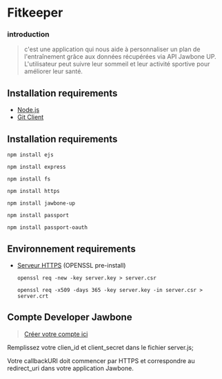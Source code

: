 # Fitkeeper

### introduction
> c'est une application qui nous aide à personnaliser un plan de l'entraînement grâce aux données récupérées via API Jawbone UP. L'utilisateur
peut suivre leur sommeil et leur activité sportive pour améliorer leur santé. 

## Installation requirements
* [Node.js](https://nodejs.org/en/)
* [Git Client](https://git-scm.com/) 

## Installation requirements
  `npm install ejs` 
  
  `npm install express`
  
  `npm install fs`
  
  `npm install https`
  
  `npm install jawbone-up`
  
  `npm install passport`
  
  `npm install passport-oauth`
  

## Environnement requirements
* [Serveur HTTPS](https://www.it-connect.fr/mettre-en-place-une-connexion-ssl-avec-wamp%EF%BB%BF/) (OPENSSL pre-install)
  
  `openssl req -new -key server.key > server.csr`
  
  `openssl req -x509 -days 365 -key server.key -in server.csr > server.crt`
  
## Compte Developer Jawbone
> [Créer votre compte ici](https://jawbone.com/up/developer) 

Remplissez votre clien_id et client_secret dans le fichier server.js;

Votre callbackURI doit commencer par HTTPS et correspondre au redirect_uri dans votre application Jawbone.
